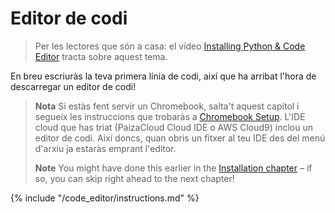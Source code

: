 # Editor de codi

> Per les lectores que són a casa: el vídeo [Installing Python & Code Editor](https://www.youtube.com/watch?v=pVTaqzKZCdA&t=4m43s) tracta sobre aquest tema.

En breu escriuràs la teva primera línia de codi, així que ha arribat l'hora de descarregar un editor de codi!

> **Nota** Si estàs fent servir un Chromebook, salta't aquest capítol i segueix les instruccions que trobaràs a [Chromebook Setup](../chromebook_setup/README.md). L'IDE cloud que has triat (PaizaCloud Cloud IDE o AWS Cloud9) inclou un editor de codi. Així doncs, quan obris un fitxer al teu IDE des del menú d'arxiu ja estaràs emprant l'editor.
> 
> **Note** You might have done this earlier in the [Installation chapter](../installation/README.md) – if so, you can skip right ahead to the next chapter!

{% include "/code_editor/instructions.md" %}